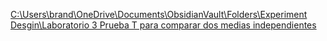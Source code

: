 [C:\Users\brand\OneDrive\Documents\ObsidianVault\Folders\Experiment Desgin\Laboratorio 3 Prueba T para comparar dos medias independientes](<file:///C:\Users\brand\OneDrive\Documents\ObsidianVault\Folders\Experiment Desgin\Laboratorio 3 Prueba T para comparar dos medias independientes>)

	